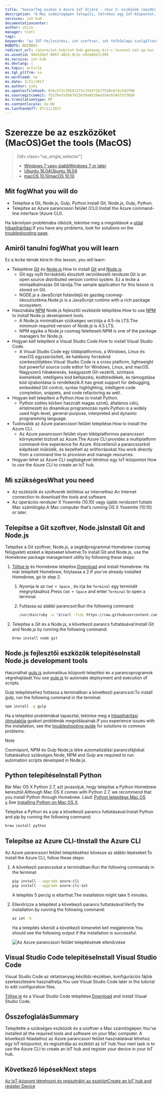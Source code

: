 ```yaml
---
title: "SensorTag eszköz & Azure IoT átjáró - rész 2: eszközök (macOS) beszerzése |} Microsoft Docs"
description: "A Mac számítógépen telepíti, létrehoz egy IoT-központot, és regisztrálja az eszközt az IoT-központ az."
services: iot-hub
documentationcenter: 
author: shizn
manager: timtl
tags: 
keywords: "az IOT-fejlesztési, iot szoftver, iot felhőalapú szolgáltatás, internet dolgot szoftvert, az azure cli, install python mac, telepítse a git mac, gulp futtatja, a telepítés csomópont js mac gépen"
ROBOTS: NOINDEX
redirect_url: /azure/iot-hub/iot-hub-gateway-kit-c-lesson1-set-up-nuc
ms.assetid: 94e538ef-9857-4023-9c3c-e92a0be7c395
ms.service: iot-hub
ms.devlang: c
ms.topic: article
ms.tgt_pltfrm: na
ms.workload: na
ms.date: 3/21/2017
ms.author: xshi
ms.openlocfilehash: 07bc5f2cf6542273c334371b77520c674c5d2f00
ms.sourcegitcommit: f537befafb079256fba0529ee554c034d73f36b0
ms.translationtype: MT
ms.contentlocale: hu-HU
ms.lasthandoff: 07/11/2017
---
```

# <a name="get-the-tools-macos"></a><span data-ttu-id="48b72-104">Szerezze be az eszközöket (MacOS)</span><span class="sxs-lookup"><span data-stu-id="48b72-104">Get the tools (MacOS)</span></span>
> [!div class="op_single_selector"]
> * [<span data-ttu-id="48b72-105">Windows 7 vagy újabb</span><span class="sxs-lookup"><span data-stu-id="48b72-105">Windows 7 or later</span></span>](iot-hub-gateway-kit-c-lesson2-get-the-tools-win32.md)
> * [<span data-ttu-id="48b72-106">Ubuntu 16.04</span><span class="sxs-lookup"><span data-stu-id="48b72-106">Ubuntu 16.04</span></span>](iot-hub-gateway-kit-c-lesson2-get-the-tools-ubuntu.md)
> * [<span data-ttu-id="48b72-107">macOS 10.10</span><span class="sxs-lookup"><span data-stu-id="48b72-107">macOS 10.10</span></span>](iot-hub-gateway-kit-c-lesson2-get-the-tools-mac.md)

## <a name="what-you-will-do"></a><span data-ttu-id="48b72-108">Mit fog</span><span class="sxs-lookup"><span data-stu-id="48b72-108">What you will do</span></span>

- <span data-ttu-id="48b72-109">Telepítse a Git, Node.js, Gulp, Python.</span><span class="sxs-lookup"><span data-stu-id="48b72-109">Install Git, Node.js, Gulp, Python.</span></span>
- <span data-ttu-id="48b72-110">Telepítse az Azure parancssori felület (CLI).</span><span class="sxs-lookup"><span data-stu-id="48b72-110">Install the Azure command-line interface (Azure CLI).</span></span> 

<span data-ttu-id="48b72-111">Ha bármilyen problémába ütközik, tekintse meg a megoldások a [oldal hibaelhárítási](iot-hub-gateway-kit-c-troubleshooting.md).</span><span class="sxs-lookup"><span data-stu-id="48b72-111">If you have any problems, look for solutions on the [troubleshooting page](iot-hub-gateway-kit-c-troubleshooting.md).</span></span>

## <a name="what-you-will-learn"></a><span data-ttu-id="48b72-112">Amiről tanulni fog</span><span class="sxs-lookup"><span data-stu-id="48b72-112">What you will learn</span></span>

<span data-ttu-id="48b72-113">Ez a lecke témák köre:</span><span class="sxs-lookup"><span data-stu-id="48b72-113">In this lesson, you will learn:</span></span>

- <span data-ttu-id="48b72-114">Telepítése [Git](https://git-scm.com/) és [Node.js](https://nodejs.org/en/).</span><span class="sxs-lookup"><span data-stu-id="48b72-114">How to install [Git](https://git-scm.com/) and [Node.js](https://nodejs.org/en/).</span></span>
  - <span data-ttu-id="48b72-115">Git egy nyílt forráskódú elosztott verziókezelő rendszer.</span><span class="sxs-lookup"><span data-stu-id="48b72-115">Git is an open source distributed version control system.</span></span> <span data-ttu-id="48b72-116">Ez a lecke a mintaalkalmazás Git tárolja.</span><span class="sxs-lookup"><span data-stu-id="48b72-116">The sample application for this lesson is stored on Git.</span></span>
  - <span data-ttu-id="48b72-117">NODE.js a JavaScript futásidejű és gazdag csomag-ökoszisztéma.</span><span class="sxs-lookup"><span data-stu-id="48b72-117">Node.js is a JavaScript runtime with a rich package ecosystem.</span></span>
- <span data-ttu-id="48b72-118">Használata [NPM](https://www.npmjs.com/) Node.js fejlesztői eszközök telepítése.</span><span class="sxs-lookup"><span data-stu-id="48b72-118">How to use [NPM](https://www.npmjs.com/) to install Node.js development tools.</span></span>
  - <span data-ttu-id="48b72-119">A Node.js minimálisan szükséges verziója a 4.5-ös LTS.</span><span class="sxs-lookup"><span data-stu-id="48b72-119">The minimum required version of Node.js is 4.5 LTS.</span></span>
  - <span data-ttu-id="48b72-120">NPM egyike a Node.js csomag feletteseit.</span><span class="sxs-lookup"><span data-stu-id="48b72-120">NPM is one of the package managers for Node.js.</span></span>
- <span data-ttu-id="48b72-121">Hogyan kell telepíteni a Visual Studio Code.</span><span class="sxs-lookup"><span data-stu-id="48b72-121">How to install Visual Studio Code.</span></span>
  - <span data-ttu-id="48b72-122">A Visual Studio Code egy többplatformos, a Windows, Linux és macOS egyszerűsített, de hatékony forráskód szerkesztőjében.</span><span class="sxs-lookup"><span data-stu-id="48b72-122">Visual Studio Code is a cross platform, lightweight but powerful source code editor for Windows, Linux, and macOS.</span></span> <span data-ttu-id="48b72-123">Nagyszerű hibakeresés, beágyazott Git-vezérlő, szintaxis kiemelését, intelligens kód befejezési, kódtöredékek, és támogatása kód újrabontása is rendelkezik.</span><span class="sxs-lookup"><span data-stu-id="48b72-123">It has great support for debugging, embedded Git control, syntax highlighting, intelligent code completion, snippets, and code refactoring as well.</span></span>
- <span data-ttu-id="48b72-124">Hogyan kell telepíteni a Python.</span><span class="sxs-lookup"><span data-stu-id="48b72-124">How to install Python.</span></span>
  - <span data-ttu-id="48b72-125">Python széles körben használt magas szintű, általános célú, értelmezett és dinamikus programozási nyelv.</span><span class="sxs-lookup"><span data-stu-id="48b72-125">Python is a widely used high-level, general-purpose, interpreted and dynamic programming language.</span></span>
- <span data-ttu-id="48b72-126">Tudnivalók az Azure parancssori felület telepítése.</span><span class="sxs-lookup"><span data-stu-id="48b72-126">How to install the Azure CLI.</span></span>
  - <span data-ttu-id="48b72-127">Az Azure parancssori felület olyan többplatformos parancssori környezetet biztosít az Azure.</span><span class="sxs-lookup"><span data-stu-id="48b72-127">The Azure CLI provides a multiplatform command-line experience for Azure.</span></span> <span data-ttu-id="48b72-128">Közvetlenül a parancssorból kiépítését működik, és kezelheti az erőforrásokat.</span><span class="sxs-lookup"><span data-stu-id="48b72-128">You work directly from a command line to provision and manage resources.</span></span>
- <span data-ttu-id="48b72-129">Hogyan lehet az Azure CLI segítségével létrehoz egy IoT-központot.</span><span class="sxs-lookup"><span data-stu-id="48b72-129">How to use the Azure CLI to create an IoT hub.</span></span>

## <a name="what-you-need"></a><span data-ttu-id="48b72-130">Mi szükséges</span><span class="sxs-lookup"><span data-stu-id="48b72-130">What you need</span></span>

- <span data-ttu-id="48b72-131">Az eszközök és szoftverek letöltése az internethez.</span><span class="sxs-lookup"><span data-stu-id="48b72-131">An Internet connection to download the tools and software.</span></span>
- <span data-ttu-id="48b72-132">Az operációs rendszer X Yosemite (10.10) vagy újabb rendszert futtató Mac számítógép.</span><span class="sxs-lookup"><span data-stu-id="48b72-132">A Mac computer that’s running OS X Yosemite (10.10) or later.</span></span>

## <a name="install-git-and-nodejs"></a><span data-ttu-id="48b72-133">Telepítse a Git szoftver, Node.js</span><span class="sxs-lookup"><span data-stu-id="48b72-133">Install Git and Node.js</span></span>

<span data-ttu-id="48b72-134">Telepítse a Git szoftver, Node.js, a segédprogrammal Homebrew csomag felügyeleti ezeket a lépéseket követve:</span><span class="sxs-lookup"><span data-stu-id="48b72-134">To install Git and Node.js, use the Homebrew package management utility by following these steps:</span></span>

1. <span data-ttu-id="48b72-135">[Töltse le](http://brew.sh/) és Homebrew telepítse.</span><span class="sxs-lookup"><span data-stu-id="48b72-135">[Download](http://brew.sh/) and install Homebrew.</span></span> <span data-ttu-id="48b72-136">Ha már telepített Homebrew, folytassa a 2.</span><span class="sxs-lookup"><span data-stu-id="48b72-136">If you’ve already installed Homebrew, go to step 2.</span></span>
   1. <span data-ttu-id="48b72-137">Nyomja le az `Cmd + Space` , és írja be `Terminal` egy terminált megnyitásához.</span><span class="sxs-lookup"><span data-stu-id="48b72-137">Press `Cmd + Space` and enter `Terminal` to open a terminal.</span></span>
   2. <span data-ttu-id="48b72-138">Futtassa az alábbi parancsot:</span><span class="sxs-lookup"><span data-stu-id="48b72-138">Run the following command:</span></span>

      ```bash
      /usr/bin/ruby -e "$(curl -fsSL https://raw.githubusercontent.com/Homebrew/install/master/install)"
      ```

2. <span data-ttu-id="48b72-139">Telepítse a Git és a Node.js, a következő parancs futtatásával:</span><span class="sxs-lookup"><span data-stu-id="48b72-139">Install Git and Node.js by running the following command:</span></span>

    ```bash
    brew install node git
    ```

## <a name="install-nodejs-development-tools"></a><span data-ttu-id="48b72-140">Node.js fejlesztői eszközök telepítése</span><span class="sxs-lookup"><span data-stu-id="48b72-140">Install Node.js development tools</span></span>

<span data-ttu-id="48b72-141">Használhat [gulp.js](http://gulpjs.com/) automatikus központi telepítési és a parancsprogramok végrehajtását.</span><span class="sxs-lookup"><span data-stu-id="48b72-141">You use [gulp.js](http://gulpjs.com/) to automate deployment and execution of scripts.</span></span>

<span data-ttu-id="48b72-142">Gulp telepítéséhez futtassa a terminálban a következő parancsot:</span><span class="sxs-lookup"><span data-stu-id="48b72-142">To install gulp, run the following command in the terminal:</span></span>

```bash
npm install -g gulp
```

<span data-ttu-id="48b72-143">Ha a telepítési problémákat tapasztal, tekintse meg a [hibaelhárítási útmutatója](iot-hub-gateway-kit-c-troubleshooting.md) gyakori problémák megoldásainak.</span><span class="sxs-lookup"><span data-stu-id="48b72-143">If you experience issues with the installation, see the [troubleshooting guide](iot-hub-gateway-kit-c-troubleshooting.md) for solutions to common problems.</span></span>

> [!Note]
> <span data-ttu-id="48b72-144">Csomópont, NPM és Gulp Node.js létre automatizálási parancsfájlokat futtatásához szükséges.</span><span class="sxs-lookup"><span data-stu-id="48b72-144">Node, NPM and Gulp are required to run automation scripts developed in Node.js.</span></span>

## <a name="install-python"></a><span data-ttu-id="48b72-145">Python telepítése</span><span class="sxs-lookup"><span data-stu-id="48b72-145">Install Python</span></span>

<span data-ttu-id="48b72-146">Bár Mac OS X Python 2.7, azt javasoljuk, hogy telepítse a Python Homebrew keresztül.</span><span class="sxs-lookup"><span data-stu-id="48b72-146">Although Mac OS X comes with Python 2.7, we recommend that you install Python through Homebrew.</span></span> <span data-ttu-id="48b72-147">Lásd: [Python telepítése Mac OS x](http://docs.python-guide.org/en/latest/starting/install/osx/).</span><span class="sxs-lookup"><span data-stu-id="48b72-147">See [Installing Python on Mac OS X](http://docs.python-guide.org/en/latest/starting/install/osx/).</span></span>

<span data-ttu-id="48b72-148">Telepítse a Python és a pip a következő parancs futtatásával:</span><span class="sxs-lookup"><span data-stu-id="48b72-148">Install Python and pip by running the following command:</span></span>

```bash
brew install python
```

## <a name="install-the-azure-cli"></a><span data-ttu-id="48b72-149">Telepítse az Azure CLI-t</span><span class="sxs-lookup"><span data-stu-id="48b72-149">Install the Azure CLI</span></span>

<span data-ttu-id="48b72-150">Az Azure parancssori felület telepítéséhez kövesse az alábbi lépéseket:</span><span class="sxs-lookup"><span data-stu-id="48b72-150">To install the Azure CLI, follow these steps:</span></span>

1. <span data-ttu-id="48b72-151">A következő parancsokat a terminálban:</span><span class="sxs-lookup"><span data-stu-id="48b72-151">Run the following commands in the terminal:</span></span>
   ```bash
   pip install --upgrade azure-cli
   pip install --upgrade azure-cli-iot
   ```
   <span data-ttu-id="48b72-152">A telepítés 5 percig is eltarthat.</span><span class="sxs-lookup"><span data-stu-id="48b72-152">The installation might take 5 minutes.</span></span>

2. <span data-ttu-id="48b72-153">Ellenőrizze a telepítést a következő parancs futtatásával:</span><span class="sxs-lookup"><span data-stu-id="48b72-153">Verify the installation by running the following command:</span></span>
   ```bash
   az iot -h
   ```
   <span data-ttu-id="48b72-154">Ha a telepítés sikerült a következő kimenetet kell megjelennie.</span><span class="sxs-lookup"><span data-stu-id="48b72-154">You should see the following output if the installation is successful.</span></span>

   ![Az Azure parancssori felület telepítésének ellenőrzése](media/iot-hub-gateway-kit-lessons/lesson2/az_iot_help_osx.png)

## <a name="install-visual-studio-code"></a><span data-ttu-id="48b72-156">Visual Studio Code telepítése</span><span class="sxs-lookup"><span data-stu-id="48b72-156">Install Visual Studio Code</span></span>

<span data-ttu-id="48b72-157">Visual Studio Code az oktatóanyag későbbi részében, konfigurációs fájlok szerkesztésére használhatja.</span><span class="sxs-lookup"><span data-stu-id="48b72-157">You use Visual Studio Code later in the tutorial to edit configuration files.</span></span>

<span data-ttu-id="48b72-158">[Töltse le](https://code.visualstudio.com/docs/setup/osx) és a Visual Studio Code telepítése.</span><span class="sxs-lookup"><span data-stu-id="48b72-158">[Download](https://code.visualstudio.com/docs/setup/osx) and install Visual Studio Code.</span></span>

## <a name="summary"></a><span data-ttu-id="48b72-159">Összefoglalás</span><span class="sxs-lookup"><span data-stu-id="48b72-159">Summary</span></span>

<span data-ttu-id="48b72-160">Telepítette a szükséges eszközök és a szoftver a Mac számítógépen.</span><span class="sxs-lookup"><span data-stu-id="48b72-160">You’ve installed all the required tools and software on your Mac computer.</span></span> <span data-ttu-id="48b72-161">A következő feladathoz az Azure parancssori felület használatával létrehoz egy IoT-központot, és regisztrálja az eszközt az IoT hub.</span><span class="sxs-lookup"><span data-stu-id="48b72-161">Your next task is to use the Azure CLI to create an IoT hub and register your device in your IoT hub.</span></span>

## <a name="next-steps"></a><span data-ttu-id="48b72-162">Következő lépések</span><span class="sxs-lookup"><span data-stu-id="48b72-162">Next steps</span></span>
[<span data-ttu-id="48b72-163">Az IoT-központ létrehozni és regisztrálni az eszközt</span><span class="sxs-lookup"><span data-stu-id="48b72-163">Create an IoT hub and register Device</span></span>](iot-hub-gateway-kit-c-lesson2-register-device.md)
